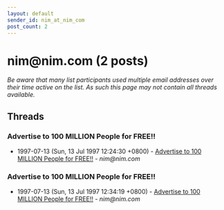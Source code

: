 ```yaml
---
layout: default
sender_id: nim_at_nim_com
post_count: 2
---
```


# nim<span>@</span>nim.com (2 posts)

_Be aware that many list participants used multiple email addresses over their time active on the list. As such this page may not contain all threads available._

## Threads

### Advertise to 100 MILLION People for FREE!!
+ 1997-07-13 (Sun, 13 Jul 1997 12:24:30 +0800) - [Advertise to 100 MILLION People for FREE!!](/archive/1997/07/a9a49c8d26770c5d11efbb682dfa4002e16833070cb2a1241aed7354b2ca8557) - _nim@nim.com_

### Advertise to 100 MILLION People for FREE!!
+ 1997-07-13 (Sun, 13 Jul 1997 12:34:19 +0800) - [Advertise to 100 MILLION People for FREE!!](/archive/1997/07/f0fa27cefb95a9b5cf8d419b40d3a80d4c376b316c6f905b5feac7861cac3f11) - _nim@nim.com_

